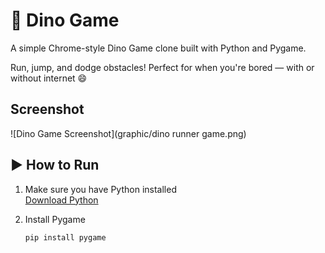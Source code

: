 # 🦖 Dino Game

A simple Chrome-style Dino Game clone built with Python and Pygame.

Run, jump, and dodge obstacles! Perfect for when you're bored — with or without internet 😄

## Screenshot

![Dino Game Screenshot](graphic/dino runner game.png)

## ▶️ How to Run

1. Make sure you have Python installed  
   [Download Python](https://www.python.org/downloads/)

2. Install Pygame  
   ```bash
   pip install pygame




